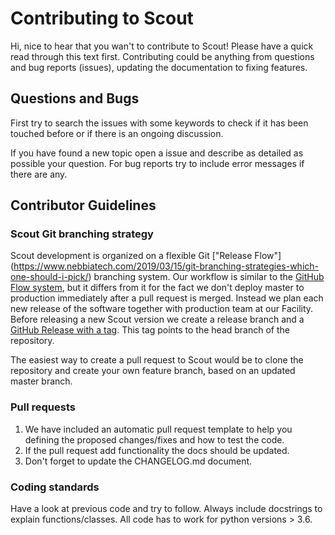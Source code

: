 # Contributing to Scout

Hi, nice to hear that you wan't to contribute to Scout! Please have a quick read through this text first. Contributing could be anything from questions and bug reports (issues), updating the documentation to fixing features.

## Questions and Bugs

First try to search the issues with some keywords to check if it has been touched before or if there is an ongoing discussion.

If you have found a new topic open a issue and describe as detailed as possible your question.
For bug reports try to include error messages if there are any.

## Contributor Guidelines

### Scout Git branching strategy

Scout development is organized on a flexible Git ["Release Flow"] (https://www.nebbiatech.com/2019/03/15/git-branching-strategies-which-one-should-i-pick/) branching system. Our workflow is similar to the [GitHub Flow system](https://guides.github.com/introduction/flow/), but it differs from it for the fact we don't deploy master to production immediately after a pull request is merged. Instead we plan each new release of the software together with production team at our Facility. Before releasing a new Scout version we create a release branch and a [GitHub Release with a tag](https://github.blog/2013-07-02-release-your-software/). This tag points to the head branch of the repository.

The easiest way to create a pull request to Scout would be to clone the repository and create your own feature branch, based on an updated master branch.

### Pull requests

1. We have included an automatic pull request template to help you defining the proposed changes/fixes and how to test the code.
1. If the pull request add functionality the docs should be updated.
1. Don't forget to update the CHANGELOG.md document.

### Coding standards

Have a look at previous code and try to follow.
Always include docstrings to explain functions/classes.
All code has to work for python versions > 3.6.
